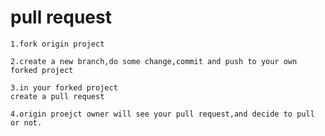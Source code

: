 # pull request

    1.fork origin project

    2.create a new branch,do some change,commit and push to your own forked project

    3.in your forked project
    create a pull request

    4.origin proejct owner will see your pull request,and decide to pull or not.